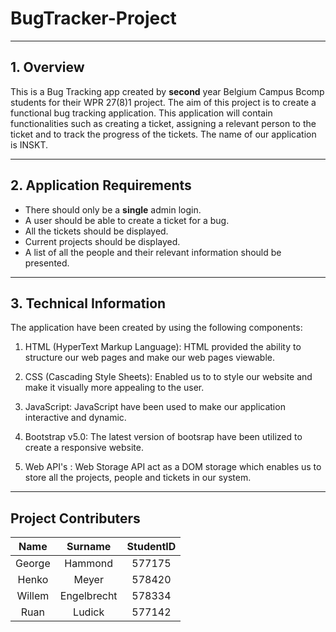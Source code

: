 # BugTracker-Project
---
## 1. Overview  

This is a Bug Tracking app created by **second** year Belgium Campus Bcomp students for their WPR 27(8)1 project.
The aim of this project is to create a functional bug tracking application. This application will contain functionalities such as creating a ticket, assigning a relevant person to the ticket and to track the progress of the tickets. The name of our application is INSKT.

---
## **2. Application Requirements**

- There should only be a **single** admin login.
- A user should be able to create a ticket for a bug.
- All the tickets should be displayed.
- Current projects should be displayed.
- A list of all the people and their relevant information should be presented.
---
## **3. Technical Information** 
The application have been created by using the following components:
1. HTML (HyperText Markup Language): HTML provided the ability to structure our web pages and make our web pages viewable. 

2. CSS (Cascading Style Sheets): Enabled us to to style our website and make it visually more appealing to the user. 

3. JavaScript: JavaScript have been used to make our application interactive and dynamic. 

4. Bootstrap v5.0: The latest version of bootsrap have been utilized to create a responsive website.

5. Web API's : Web Storage API act as a DOM storage which enables us to store all the projects, people and tickets in our system.


---
## **Project Contributers**
|Name  | Surname   | StudentID |
|:------:|:-----------:|:-----------:|
|George|Hammond    |577175     |
|Henko |Meyer      |578420     |
|Willem|Engelbrecht|578334     |
|Ruan  |Ludick     |577142     |

